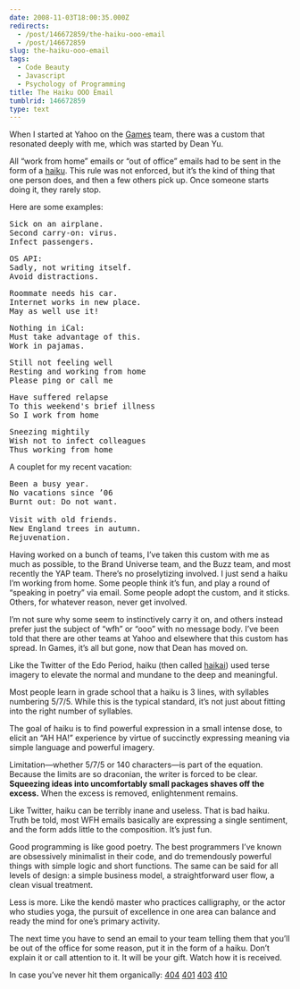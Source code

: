 ```yaml
---
date: 2008-11-03T18:00:35.000Z
redirects:
  - /post/146672859/the-haiku-ooo-email
  - /post/146672859
slug: the-haiku-ooo-email
tags:
  - Code Beauty
  - Javascript
  - Psychology of Programming
title: The Haiku OOO Email
tumblrid: 146672859
type: text
---
```

<p>When I started at Yahoo on the <a href="http://games.yahoo.com/">Games</a> team, there was a custom that resonated deeply with me, which was started by Dean Yu.</p>

<p>All &ldquo;work from home&rdquo; emails or &ldquo;out of office&rdquo; emails had to be sent in the form of a <a href="http://en.wikipedia.org/wiki/Haiku">haiku</a>.  This rule was not enforced, but it&rsquo;s the kind of thing that one person does, and then a few others pick up.  Once someone starts doing it, they rarely stop.</p>

<p>Here are some examples:</p>

<pre>Sick on an airplane.
Second carry-on: virus.
Infect passengers.</pre>

<pre>OS API:
Sadly, not writing itself.
Avoid distractions.</pre>

<pre>Roommate needs his car.
Internet works in new place.
May as well use it!</pre>

<pre>Nothing in iCal:
Must take advantage of this.
Work in pajamas.</pre>

<pre>Still not feeling well
Resting and working from home
Please ping or call me</pre>

<pre>Have suffered relapse
To this weekend's brief illness
So I work from home</pre>

<pre>Sneezing mightily
Wish not to infect colleagues
Thus working from home</pre>

<p>A couplet for my recent vacation:</p>

<pre>Been a busy year.
No vacations since ’06
Burnt out: Do not want.

Visit with old friends.
New England trees in autumn.
Rejuvenation.</pre>

<p>Having worked on a bunch of teams, I&rsquo;ve taken this custom with me as much as possible, to the Brand Universe team, and the Buzz team, and most recently the YAP team.  There&rsquo;s no proselytizing involved.  I just send a haiku I&rsquo;m working from home.  Some people think it&rsquo;s fun, and play a round of &ldquo;speaking in poetry&rdquo; via email.  Some people adopt the custom, and it sticks.  Others, for whatever reason, never get involved.</p>

<p>I&rsquo;m not sure why some seem to instinctively carry it on, and others instead prefer just the subject of &ldquo;wfh&rdquo; or &ldquo;ooo&rdquo; with no message body.  I&rsquo;ve been told that there are other teams at Yahoo and elsewhere that this custom has spread.  In Games, it&rsquo;s all but gone, now that Dean has moved on.</p>

<p>Like the Twitter of the Edo Period, haiku (then called <a href="http://en.wikipedia.org/wiki/Haikai">haikai</a>) used terse imagery to elevate the normal and mundane to the deep and meaningful.</p>

<p>Most people learn in grade school that a haiku is 3 lines, with syllables numbering 5/7/5.  While this is the typical standard, it&rsquo;s not just about fitting into the right number of syllables.</p>

<p>The goal of haiku is to find powerful expression in a small intense dose, to elicit an &ldquo;AH HA!&rdquo; experience by virtue of succinctly expressing meaning via simple language and powerful imagery.</p>

<p>Limitation—whether 5/7/5 or 140 characters—is part of the equation.  Because the limits are so draconian, the writer is forced to be clear.  <strong>Squeezing ideas into uncomfortably small packages shaves off the excess.</strong>  When the excess is removed, enlightenment remains.</p>

<p>Like Twitter, haiku can be terribly inane and useless.  That is bad haiku.  Truth be told, most WFH emails basically are expressing a single sentiment, and the form adds little to the composition.  It&rsquo;s just fun.</p>

<p>Good programming is like good poetry.  The best programmers I&rsquo;ve known are obsessively minimalist in their code, and do tremendously powerful things with simple logic and short functions.  The same can be said for all levels of design: a simple business model, a straightforward user flow, a clean visual treatment.</p>

<p>Less is more.  Like the kendō master who practices calligraphy, or the actor who studies yoga, the pursuit of excellence in one area can balance and ready the mind for one&rsquo;s primary activity.</p>

<p>The next time you have to send an email to your team telling them that you&rsquo;ll be out of the office for some reason, put it in the form of a haiku.  Don&rsquo;t explain it or call attention to it.  It will be your gift.  Watch how it is received.</p>

<p class="small">In case you&rsquo;ve never hit them organically: <a href="http://foohack.com/error/missing.html">404</a> <a href="http://foohack.com/error/authorization.html">401</a> <a href="http://foohack.com/error/forbidden.html">403</a> <a href="http://foohack.com/error/gone.html">410</a></p>
